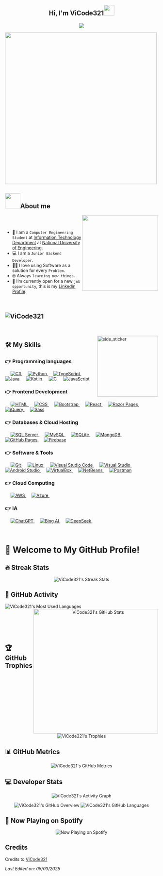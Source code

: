 ## <p align="center">Hi, I'm ViCode321<img src="https://media.giphy.com/media/hvRJCLFzcasrR4ia7z/giphy.gif" width="34"></p>

<p align="center">
  <a><img
      src="https://readme-typing-svg.herokuapp.com?font=Time+New+Roman&color=%23C8BE25&size=25&center=true&vCenter=true&width=600&height=100&lines=Computer+Engineering+Student;Junior+Backend+Developer;Always+learning+new+things"></a>
</p>

<picture><img src="https://camo.githubusercontent.com/359e7fc5c22e035b02d6120b41c5d5464994e374bf7a208ac14244becf67949e/68747470733a2f2f692e70696e696d672e636f6d2f6f726967696e616c732f30322f30312f31652f30323031316563383535343237376238633730626632326662313932313233632e676966?raw=false" width=500px></picture>

## <picture><img src="https://github.com/7oSkaaa/7oSkaaa/blob/main/Images/about_me.gif?raw=true" width=50px></picture>About me

<picture> <img align="right" src="https://github.com/7oSkaaa/7oSkaaa/blob/main/Images/Right_Side.gif?raw=true"
    width=250px></picture>
<br><br>

- :school: I am a `Computer Engineering Student` at [Information Technology Department](https://www.uni.edu.ni) at
[National University of Engineering](https://www.uni.edu.ni).
- :computer: I am a `Junior Backend Developer`.
- :technologist: I love using Software as a solution for every `Problem`.
- :nerd_face: Always `learning new things`.
- :thinking: I’m currently open for a new `job opportunity`, this is my [Linkedin
Profile](https://www.linkedin.com/in/víctor-guevara-8130622bb).
<br>

## <p align="left"> <img src="https://komarev.com/ghpvc/?username=ViCode321&label=Profile%20views&color=770677&style=for-the-badge&logo=star" alt="ViCode321" style="padding-right:20px;" /></p>

<br />

<img align="right" width=200px height=200px alt="side_sticker"
  src="https://media.giphy.com/media/TEnXkcsHrP4YedChhA/giphy.gif" />


## 🛠️ My Skills

### 👉 Programming languages

<p align="left"> &emsp;    
  <a href="https://docs.microsoft.com/en-us/dotnet/csharp/">
    <img alt="C#" src="https://img.shields.io/badge/C%23-%23239120.svg?logo=c-sharp&logoColor=white" />
  </a> &emsp;
<a href="https://www.python.org/">
    <img alt="Python" src="https://img.shields.io/badge/Python-%2314354C.svg?logo=python&logoColor=white" />
</a> &emsp;
<a href="https://www.typescriptlang.org/" target="_blank">
    <img alt="TypeScript" src="https://img.shields.io/badge/TypeScript-3178C6.svg?logo=typescript&logoColor=white" />
</a> &emsp;
  <a href="https://www.java.com/">
    <img alt="Java" src="https://img.shields.io/badge/Java-%23007396.svg?logo=java&logoColor=white" />
  </a> &emsp;
  <a href="https://kotlinlang.org/">
    <img alt="Kotlin" src="https://img.shields.io/badge/Kotlin-%230095D5.svg?logo=kotlin&logoColor=white" />
  </a> &emsp;
  <a href="https://en.wikipedia.org/wiki/C(programming_language)">
    <img alt="C" src="https://img.shields.io/badge/C-%23A8B9CC.svg?logo=c&logoColor=white" />
  </a> &emsp;
  <a href="https://developer.mozilla.org/en-US/docs/Web/JavaScript">
    <img alt="JavaScript"
      src="https://img.shields.io/badge/JavaScript%20-%23F7DF1E.svg?logo=javascript&logoColor=black" />
  </a>
</p>

### 👉 Frontend Development
<p align="left"> &emsp; 
    <a href="https://www.w3.org/html/" target="_blank"> <img alt="HTML"
      src="https://img.shields.io/badge/HTML5%20-%23E34F26.svg?logo=html5&logoColor=white"> 
    </a> &emsp; <a
    href="https://www.w3schools.com/css/" target="_blank"> <img alt="CSS"
      src="https://img.shields.io/badge/CSS%20-%231572B6.svg?logo=css3&logoColor=white"> 
    </a> &emsp; <a
    href="https://getbootstrap.com" target="_blank"> <img alt="Bootstrap"
      src="https://img.shields.io/badge/Bootstrap-%23563D7C.svg?style=flat&logo=bootstrap&logoColor=white" /> 
    </a> &emsp; <a 
    href="https://reactjs.org/" target="_blank"> <img alt="React"
      src="https://img.shields.io/badge/React-%2320232a.svg?style=flat&logo=react&logoColor=%2361DAFB" /> 
    </a> &emsp; <a
    href="https://dotnet.microsoft.com/apps/aspnet/web-apps" target="_blank"> <img alt="Razor Pages"
      src="https://img.shields.io/badge/Razor%20Pages-%230072B6.svg?style=flat&logo=.net&logoColor=white" /> 
    </a> &emsp; <a 
    href="https://jquery.com/" target="_blank"> <img alt="jQuery" 
      src="https://img.shields.io/badge/jQuery-%230769AD.svg?style=flat&logo=jquery&logoColor=white"/> 
    </a> &emsp; <a 
    href="https://sass-lang.com/" target="_blank"> <img alt="Sass" 
      src="https://img.shields.io/badge/Sass-CC6699?style=flat-square&logo=Sass&logoColor=white"/> </a>
</p>

### 👉 Databases & Cloud Hosting
<p align="left"> &emsp;
    <a
    href="https://www.microsoft.com/sql-server" target="_blank"> <img alt="SQL Server"
      src="https://img.shields.io/badge/SQL%20Server-%23CC2927.svg?style=flat&logo=microsoft-sql-server&logoColor=white" />
    </a> &emsp;
    <a href="https://www.mysql.com/"><img alt="MySQL"
      src="https://img.shields.io/badge/MySQL-%2300f.svg?style=flat&llogo=mysql&logoColor=white">
    </a> &emsp; <a
    href="https://www.sqlite.org/"><img alt="SQLite"
      src="https://img.shields.io/badge/sqlite-%2307405e.svg?style=flat&logo=sqlite&logoColor=white" />
    </a> &emsp; <a
    href="https://www.mongodb.com/" target="_blank"> <img alt="MongoDB"
      src="https://img.shields.io/badge/MongoDB-%2347A248.svg?style=flat&logo=mongodb&logoColor=white" /> 
    </a> &emsp; <a 
    href="https://www.github.com"><img alt="GitHub Pages"
      src="https://img.shields.io/badge/GitHub%20Pages-%23327FC7.svg?style=flat&llogo=github&logoColor=white">
    </a> &emsp; 
    <a href="https://firebase.google.com/"><img alt="Firebase"
      src="https://img.shields.io/badge/Firebase-%23316192.svg?logo=firebase&logoColor=white"></a>
</p>

### 👉 Software & Tools

<p align="left"> &emsp;
  <a 
      href="https://git-scm.com/" target="_blank"> <img alt="Git" 
      src="https://img.shields.io/badge/Git%20-%23F05033.svg?style=flat&logo=git&logoColor=white"/>
  </a> &emsp;
  <a 
      href="https://www.linux.org/" target="_blank"> <img alt="Linux"
      src="https://img.shields.io/badge/Linux-FCC624?style=flat&logo=linux&logoColor=white"/>
  </a> &emsp;
  <a 
      href="https://code.visualstudio.com/" target="_blank"><img alt="Visual Studio Code"
      src="https://img.shields.io/badge/Visual%20Studio%20Code-0078d7.svg?style=flat&logo=visual-studio-code&logoColor=white"/>
  </a> &emsp;
  <a 
      href="https://visualstudio.microsoft.com/" target="_blank"><img alt="Visual Studio"
      src="https://img.shields.io/badge/Visual%20Studio-5C2D91?style=flat&logo=visual-studio&logoColor=white"/>
  </a> &emsp;
  <a 
      href="https://developer.android.com/" target="_blank"><img alt="Android Studio"
      src="https://img.shields.io/badge/Android%20Studio-3DDC84?style=flat&logo=android-studio&logoColor=white"/>
  </a> &emsp;
  <a href="https://www.virtualbox.org/" target="_blank"><img alt="VirtualBox"
      src="https://img.shields.io/badge/VirtualBox-183A61?logo=virtualbox&logoColor=white"/>
  </a> &emsp;
  <a href="https://netbeans.apache.org/front/main/index.html" target="_blank"><img alt="NetBeans"
      src="https://img.shields.io/badge/NetBeans-1B6AC6?logo=apache-netbeans-ide&logoColor=white"/>
  </a> &emsp;
  <a href="https://www.postman.com/"><img alt="Postman"
      src="https://img.shields.io/badge/Postman-FF6C37?logo=postman&logoColor=white"></a>
</p>

### 👉 Cloud Computing 

<p align="left"> &emsp;
    <a href="https://aws.amazon.com/" target="_blank">
      <img alt="AWS" src="https://img.shields.io/badge/AWS-%23FF9900.svg?style=flat&logo=amazon-aws&logoColor=white" />
    </a> &emsp;
    <a href="https://azure.microsoft.com/" target="_blank">
      <img alt="Azure" src="https://img.shields.io/badge/Azure-%230072C6.svg?style=flat&logo=microsoft-azure&logoColor=white" />
    </a> &emsp;
</p>

### 👉 IA
<p align="left"> &emsp;
    <a href="https://openai.com/chatgpt" target="_blank">
      <img alt="ChatGPT" src="https://img.shields.io/badge/ChatGPT-412991?style=flat&logo=openai&logoColor=white" />
    </a> &emsp;
    <a href="https://www.bing.com/new" target="_blank">
      <img alt="Bing AI" src="https://img.shields.io/badge/Bing%20AI-258FFA?style=flat&logo=Microsoft-Bing&logoColor=white" />
    </a> &emsp;
    <a href="https://deepseek.com/" target="_blank">
      <img alt="DeepSeek" src="https://img.shields.io/badge/DeepSeek-008080?style=flat&logo=data:image/png;base64,iVBORw0KGgoAAAANSUhEUgAAACAAAAAgCAYAAABzenr0AAABIElEQVRYR+2WsUoDQRCFv0pYKCgoKChIZGdn4JSEhBQUv4AC7gDgAIqCgpa9RmMhQXgIfgIIgZpa0NFBkJtLNVy+VhT2dd3Zu6XJ7Y7CT9+DJJXGGeW8CyABngDUs9E6hv8AZ8ATmANwgp+xlD8zGV3lA1cAFrABmEBz6qA3aAHUABfwM+mr3/jkLTQQD8wKl6UEFGwAt4m9qzgEXDykbiH4AUmAPvQq2/QOEKRIRwq1zyvxgb0DZuAaOcbIHfgAysARuAB7wHmk4hhq4BzN8AxWvgoE7oJWxImq8drd0RHgeZMg9HjHpPLD5ncJs4IPG71YUnqUmHLRIR8YmeTNyrwPv1j34j5ZkpTf3kW2CtnH5MX18vEMrnE+9PrQ8w5ynrT/+qG/k77u7AvUynpZZmAAAAABJRU5ErkJggg==" />
    </a> &emsp;
</p>

<br />

# 🚀 Welcome to My GitHub Profile!

## 🔥 Streak Stats
<p align="center">
  <img src="https://github-readme-streak-stats.herokuapp.com/?user=ViCode321&theme=algolia" alt="ViCode321's Streak Stats" />
</p>

## 🚀 GitHub Activity
<p align="center">
  <img align="left" src="https://github-readme-stats.vercel.app/api/top-langs?username=ViCode321&show_icons=true&locale=en&layout=compact&theme=chartreuse-dark" alt="ViCode321's Most Used Languages" />
  <img align="right" src="https://github-readme-stats.vercel.app/api?username=ViCode321&show_icons=true&locale=en&theme=chartreuse-dark" alt="ViCode321's GitHub Stats" width="410" />
</p>
<br><br><br><br><br><br>

## 🏆 GitHub Trophies
<p align="center">
  <img src="https://github-profile-trophy.vercel.app/?username=ViCode321&theme=juicyfresh&no-bg=true" alt="ViCode321's Trophies" />
</p>

## 📊 GitHub Metrics
<p align="center">
  <img src="https://metrics.lecoq.io/ViCode321?template=classic&isocalendar=1&languages=1&stars=1&habits=1&achievements=1&activity=1&followup=1&introduction=1&people=1&repositories=1&repositories=100&repositories.batch=100&repositories.affiliations=owner&repositories.visibility=public&repositories.pinned=0&repositories.forks=0&config.timezone=America%2FNew_York"
       alt="ViCode321's GitHub Metrics" />
</p>

## 💻 Developer Stats
<p align="center">
  <img src="https://github-readme-activity-graph.vercel.app/graph?username=ViCode321&theme=react-dark&hide_border=true" alt="ViCode321's Activity Graph" />
</p>

<p align="center">
  <img src="https://github.com/ViCode321/github-stats/blob/master/generated/overview.svg" alt="ViCode321's GitHub Overview" />
  <img src="https://github.com/ViCode321/github-stats/blob/master/generated/languages.svg" alt="ViCode321's GitHub Languages" />
</p>

## 🎵 Now Playing on Spotify
<p align="center">
  <img src="https://spotify-github-profile.vercel.app/api/view?uid=your_spotify_id&cover_image=true&theme=default&bar_color=53b14f&bar_color_cover=false" alt="Now Playing on Spotify" />
</p>

## Credits
Credits to [ViCode321](https://github.com/ViCode321)

_Last Edited on: 05/03/2025_

